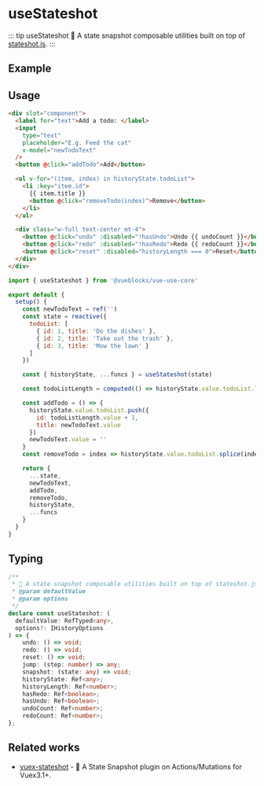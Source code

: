 # useStateshot

::: tip useStateshot
💾 A state snapshot composable utilities built on top of [stateshot.js](https://github.com/gaoding-inc/stateshot).
:::

## Example

<ClientOnly>
  <UseStateshotDemo />
</ClientOnly>

## Usage

```html
<div slot="component">
  <label for="text">Add a todo: </label>
  <input
    type="text"
    placeholder="E.g. Feed the cat"
    v-model="newTodoText"
  />
  <button @click="addTodo">Add</button>

  <ul v-for="(item, index) in historyState.todoList">
    <li :key="item.id">
      {{ item.title }}
      <button @click="removeTodo(index)">Remove</button>
    </li>
  </ul>

  <div class="w-full text-center mt-4">
    <button @click="undo" :disabled="!hasUndo">Undo {{ undoCount }}</button>
    <button @click="redo" :disabled="!hasRedo">Redo {{ redoCount }}</button>
    <button @click="reset" :disabled="historyLength === 0">Reset</button>
  </div>
</div>
```

```js
import { useStateshot } from '@vueblocks/vue-use-core'

export default {
  setup() {
    const newTodoText = ref('')
    const state = reactive({
      todoList: [
        { id: 1, title: 'Do the dishes' },
        { id: 2, title: 'Take out the trash' },
        { id: 3, title: 'Mow the lawn' }
      ]
    })

    const { historyState, ...funcs } = useStateshot(state)

    const todoListLength = computed(() => historyState.value.todoList.length)

    const addTodo = () => {
      historyState.value.todoList.push({
        id: todoListLength.value + 1,
        title: newTodoText.value
      })
      newTodoText.value = ''
    }
    const removeTodo = index => historyState.value.todoList.splice(index, 1)

    return {
      ...state,
      newTodoText,
      addTodo,
      removeTodo,
      historyState,
      ...funcs
    }
  }
}
```

## Typing

```ts
/**
 * 💾 A state snapshot composable utilities built on top of stateshot.js.
 * @param defaultValue
 * @param options
 */
declare const useStateshot: (
  defaultValue: RefTyped<any>,
  options?: IHistoryOptions
) => {
    undo: () => void;
    redo: () => void;
    reset: () => void;
    jump: (step: number) => any;
    snapshot: (state: any) => void;
    historyState: Ref<any>;
    historyLength: Ref<number>;
    hasRedo: Ref<boolean>;
    hasUndo: Ref<boolean>;
    undoCount: Ref<number>;
    redoCount: Ref<number>;
};
```

## Related works

* [vuex-stateshot](https://github.com/xiaoluoboding/vuex-stateshot) - 💾 A State Snapshot plugin on Actions/Mutations for Vuex3.1+.

